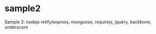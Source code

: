 sample2
=======

Sample 2: nodejs retify/express, mongoose, requirejs, jquery, backbone, underscore
